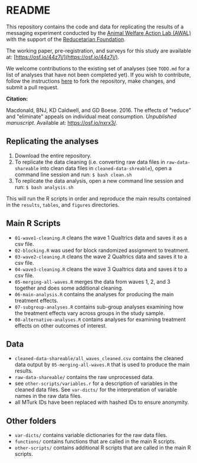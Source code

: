 # README

This repository contains the code and data for replicating the results of a messaging experiment conducted by the [Animal Welfare Action Lab (AWAL)](http://www.awalab.org) with the support of the [Reducetarian Foundation](http://reducetarian.org/lab/). 

The working paper, pre-registration, and surveys for this study are available at: [https://osf.io/44z7j/](https://osf.io/44z7j/).

We welcome contributions to the existing set of analyses (see `TODO.md` for a list of analyses that have not been completed yet). If you wish to contribute, follow the instructions [here](http://kbroman.org/github_tutorial/pages/fork.html) to fork the repository, make changes, and submit a pull request.

**Citation:**

Macdonald, BNJ, KD Caldwell, and GD Boese. 2016. The effects of "reduce" and "eliminate" appeals on individual meat consumption. *Unpublished manuscript*. Available at: https://osf.io/nxrx3/. 

## Replicating the analyses

1. Download the entire repository.
2. To replicate the data cleaning (i.e. converting raw data files in `raw-data-shareable` into clean data files in `cleaned-data-shreable`), open a command line session and run: `$ bash clean.sh`
3. To replicate the data analysis, open a new command line session and run: `$ bash analysis.sh`

This will run the R scripts in order and reproduce the main results contained in the `results`, `tables`, and `figures` directories.

## Main R Scripts

* `01-wave1-cleaning.R` cleans the wave 1 Qualtrics data and saves it as a csv file.
* `02-blocking.R` was used for block randomized assignment to treatment.
* `03-wave2-cleaning.R` cleans the wave 2 Qualtrics data and saves it to a csv file.
* `04-wave3-cleaning.R` cleans the wave 3 Qualtrics data and saves it to a csv file.
* `05-merging-all-waves.R` merges the data from waves 1, 2, and 3 together and does some additional cleaning.
* `06-main-analysis.R` contains the analyses for producing the main treatment effects.
* `07-subgroup-analyses.R` contains sub-group analyses examining how the treatment effects vary across groups in the study sample.
* `08-alternative-analyses.R` contains analyses for examining treatment effects on other outcomes of interest.

## Data

* `cleaned-data-shareable/all_waves_cleaned.csv` contains the cleaned data output by `05-merging-all-waves.R` that is used to produce the main results.
* `raw-data-shareable/` contains the raw unprocessed data.
* see `other-scripts/variables.r` for a description of variables in the cleaned data files. See `var-dicts/` for the interpretation of variable names in the raw data files.
* all MTurk IDs have been replaced with hashed IDs to ensure anonymity.

## Other folders

* `var-dicts/` contains variable dictionaries for the raw data files.
* `functions/` contains functions that are called in the main R scripts.
* `other-scripts/` contains additional R scripts that are called in the main R scripts.
